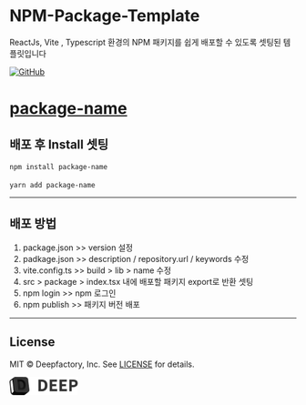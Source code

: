 # <div align="left">

<h1>NPM-Package-Template</h1>

<p>
ReactJs, Vite , Typescript 환경의 NPM 패키지를 쉽게 배포할 수 있도록 셋팅된 템플릿입니다

</p>
</div>

[![GitHub](https://img.shields.io/github/license/beforesemicolon/flatlist-react)](https://github.com/deep-hwan/npm-vite-ts-package-template/blob/main/LICENSE)

# [package-name](https://github.com/deep-hwan/npm-react-typescript-package-template)

</div>

## 배포 후 Install 셋팅

    npm install package-name

    yarn add package-name

---

## 배포 방법

1. package.json >> version 설정
2. padkage.json >> description / repository.url / keywords 수정
3. vite.config.ts >> build > lib > name 수정
4. src > package > index.tsx 내에 배포할 패키지 export로 반환 셋팅
5. npm login >> npm 로그인
6. npm publish >> 패키지 버전 배포

---

## License

MIT © Deepfactory, Inc. See [LICENSE](LICENSE) for details.

<!-- BOTTOM LOGO -->
<a title="DEEP" href="https://www.deepfactory.kr/">
  <picture>
    <source media="(prefers-color-scheme: dark)" srcset="./src/assets/deep-white.png">
    <img alt="DEEP" src="./src/assets/deep-dark.png" width="120">
  </picture>
</a>
<!--  -->
